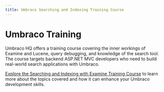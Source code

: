 ```yaml
---
title: Umbraco Searching and Indexing Training Course
---
```


# Umbraco Training

Umbraco HQ offers a training course covering the inner workings of Examine and Lucene, query debugging, and knowledge of the search tool. The course targets backend ASP.NET MVC developers who need to build real-world search applications with Umbraco.

[Explore the Searching and Indexing with Examine Training Course](https://umbraco.com/training/course-details/searching-and-indexing/) to learn more about the topics covered and how it can enhance your Umbraco development skills.
